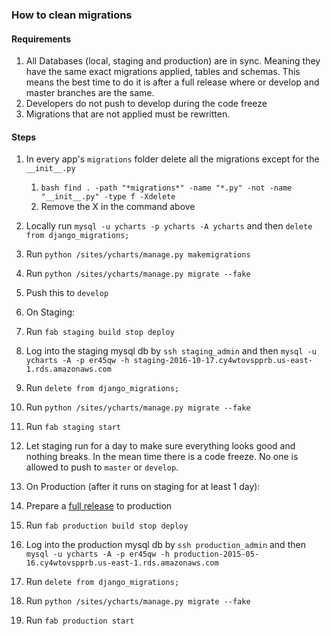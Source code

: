 ### How to clean migrations

#### Requirements
1. All Databases (local, staging and production) are in sync. Meaning they have the same exact migrations applied, tables and schemas. This means the best time to do it is after a full release where or develop and master branches are the same.
1. Developers do not push to develop during the code freeze
1. Migrations that are not applied must be rewritten.

#### Steps

1. In every app's `migrations` folder delete all the migrations except for the `__init__.py` 
    1. ```bash find . -path "*migrations*" -name "*.py" -not -name "__init__.py" -type f -Xdelete```
    1. Remove the X in the command above
1. Locally run `mysql -u ycharts -p ycharts -A ycharts` and then `delete from django_migrations;`
1. Run `python /sites/ycharts/manage.py makemigrations`
1. Run `python /sites/ycharts/manage.py migrate --fake`
1. Push this to `develop`
1. On Staging:
  1. Run `fab staging build stop deploy`
  1. Log into the staging mysql db by `ssh staging_admin` and then `mysql -u ycharts -A -p er45qw -h staging-2016-10-17.cy4wtovspprb.us-east-1.rds.amazonaws.com`
  1. Run `delete from django_migrations;`
  1. Run `python /sites/ycharts/manage.py migrate --fake`
  1. Run `fab staging start`
  
1. Let staging run for a day to make sure everything looks good and nothing breaks. In the mean time there is a code freeze. No one is allowed to push to `master` or `develop`.

1. On Production (after it runs on staging for at least 1 day):
  1. Prepare a [full release](https://github.com/ycharts/ycharts/wiki/Deployment-Procedures#prepare-release-to-production) to production
  1. Run `fab production build stop deploy`
  1. Log into the production mysql db by `ssh production_admin` and then `mysql -u ycharts -A -p er45qw -h production-2015-05-16.cy4wtovspprb.us-east-1.rds.amazonaws.com`
  1. Run `delete from django_migrations;`
  1. Run `python /sites/ycharts/manage.py migrate --fake`
  1. Run `fab production start`
